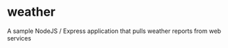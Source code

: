 weather
=======

A sample NodeJS / Express application that pulls weather reports from web services

